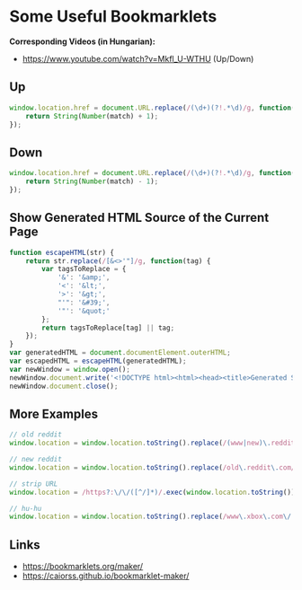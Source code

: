 # Some Useful Bookmarklets

**Corresponding Videos (in Hungarian):**
* https://www.youtube.com/watch?v=Mkfl_U-WTHU (Up/Down)

## Up

```js
window.location.href = document.URL.replace(/(\d+)(?!.*\d)/g, function(match) {
    return String(Number(match) + 1);
});
```

## Down

```js
window.location.href = document.URL.replace(/(\d+)(?!.*\d)/g, function(match) {
    return String(Number(match) - 1);
});
```

## Show Generated HTML Source of the Current Page

```js
function escapeHTML(str) {
    return str.replace(/[&<>'"]/g, function(tag) {
        var tagsToReplace = {
            '&': '&amp;',
            '<': '&lt;',
            '>': '&gt;',
            "'": '&#39;',
            '"': '&quot;'
        };
        return tagsToReplace[tag] || tag;
    });
}
var generatedHTML = document.documentElement.outerHTML;
var escapedHTML = escapeHTML(generatedHTML);
var newWindow = window.open();
newWindow.document.write('<!DOCTYPE html><html><head><title>Generated Source</title><style>body{white-space:pre-wrap;word-wrap:break-word;font-family:monospace;}</style></head><body>' + escapedHTML + '</body></html>');
newWindow.document.close();
```

## More Examples

```js
// old reddit
window.location = window.location.toString().replace(/(www|new)\.reddit\.com/,"old.reddit.com");

// new reddit
window.location = window.location.toString().replace(/old\.reddit\.com/,"www.reddit.com");

// strip URL
window.location = /https?:\/\/([^/]*)/.exec(window.location.toString())[0];

// hu-hu
window.location = window.location.toString().replace(/www\.xbox\.com\/..-..\//,"www.xbox.com/hu-hu/");
```

## Links

* https://bookmarklets.org/maker/
* https://caiorss.github.io/bookmarklet-maker/
